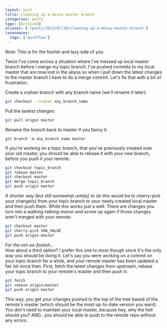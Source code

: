 ```yaml
---
layout: post
title: Cleaning up a messy master branch
categories: posts
tags: [Archived]
aliases: ['/posts/2013/07/28/cleaning-up-a-messy-master-branch']
taxonomies:
  tags: ['workflow']
---
```

Note: This is for the foolish and lazy side of you

Twice I've come across a situation where I've messed up local master branch before I merge my topic branch. I've pushed commits to my local master that are now lost in the abyss so when I pull down the latest changes to the master branch I have to do a merge commit. Let's fix that with a bit of frustration..

Create a orphan branch with any branch name (we'll rename it later):

~~~ bash
git checkout --orphan any_branch_name
~~~

Pull the lastest changes:

~~~ bash
git pull origin master
~~~

Rename the branch back to master if you fancy it:

~~~
git branch -m any_branch_name master
~~~

If you're working on a topic branch, that you've previously created over your old master, you should be able to rebase it with your new branch, before you push it your remote:

~~~ bash
git checkout topic_branch
git rebase master
git checkout master
git merge topic_branch
git push origin master
~~~

A shorter way (but still somewhat untidy) to do this would be to cherry-pick your change(s) from your topic branch to your newly created local master and then push them. While this works just a well. There are changes you turn into a walking-talking-moron and screw up again if those changes aren't merged with your remote:

~~~ bash
git checkout master
git cherry-pick SHA_VALUE
git push origin master
~~~

_For the not-so-foolish..._<br>
How about a third option? I prefer this one to most though since it's the only way you _should_ be doing it.
Let's say you were working on a commit on your topic branch for a while, and your remote master has been updated a fair bit since then.
First, fetch the latest changes from upstream, rebase your topic branch to your remote's master and then push it:

~~~ bash
git fetch
git rebase origin/master
git push origin master
~~~

This way, you get your changes pushed to the top of the tree based of the remote's master (which should be the most up-to-date version you want). You don't need to maintain your local master, because hey, why the hell should you? AND.. you should be able to push to the remote repo without any errors.
